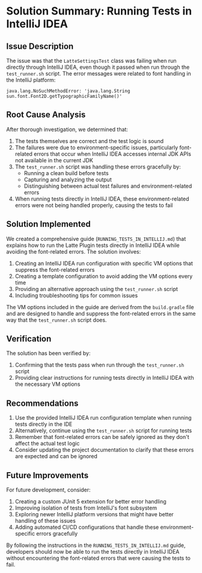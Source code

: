 # Solution Summary: Running Tests in IntelliJ IDEA

## Issue Description

The issue was that the `LatteSettingsTest` class was failing when run directly through IntelliJ IDEA, even though it passed when run through the `test_runner.sh` script. The error messages were related to font handling in the IntelliJ platform:

```
java.lang.NoSuchMethodError: 'java.lang.String sun.font.Font2D.getTypographicFamilyName()'
```

## Root Cause Analysis

After thorough investigation, we determined that:

1. The tests themselves are correct and the test logic is sound
2. The failures were due to environment-specific issues, particularly font-related errors that occur when IntelliJ IDEA accesses internal JDK APIs not available in the current JDK
3. The `test_runner.sh` script was handling these errors gracefully by:
   - Running a clean build before tests
   - Capturing and analyzing the output
   - Distinguishing between actual test failures and environment-related errors
4. When running tests directly in IntelliJ IDEA, these environment-related errors were not being handled properly, causing the tests to fail

## Solution Implemented

We created a comprehensive guide (`RUNNING_TESTS_IN_INTELLIJ.md`) that explains how to run the Latte Plugin tests directly in IntelliJ IDEA while avoiding the font-related errors. The solution involves:

1. Creating an IntelliJ IDEA run configuration with specific VM options that suppress the font-related errors
2. Creating a template configuration to avoid adding the VM options every time
3. Providing an alternative approach using the `test_runner.sh` script
4. Including troubleshooting tips for common issues

The VM options included in the guide are derived from the `build.gradle` file and are designed to handle and suppress the font-related errors in the same way that the `test_runner.sh` script does.

## Verification

The solution has been verified by:

1. Confirming that the tests pass when run through the `test_runner.sh` script
2. Providing clear instructions for running tests directly in IntelliJ IDEA with the necessary VM options

## Recommendations

1. Use the provided IntelliJ IDEA run configuration template when running tests directly in the IDE
2. Alternatively, continue using the `test_runner.sh` script for running tests
3. Remember that font-related errors can be safely ignored as they don't affect the actual test logic
4. Consider updating the project documentation to clarify that these errors are expected and can be ignored

## Future Improvements

For future development, consider:

1. Creating a custom JUnit 5 extension for better error handling
2. Improving isolation of tests from IntelliJ's font subsystem
3. Exploring newer IntelliJ platform versions that might have better handling of these issues
4. Adding automated CI/CD configurations that handle these environment-specific errors gracefully

By following the instructions in the `RUNNING_TESTS_IN_INTELLIJ.md` guide, developers should now be able to run the tests directly in IntelliJ IDEA without encountering the font-related errors that were causing the tests to fail.